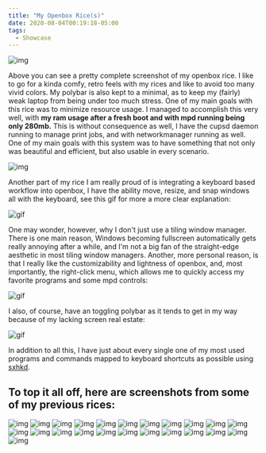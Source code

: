```yaml
---
title: "My Openbox Rice(s)"
date: 2020-08-04T00:19:18-05:00
tags:
  - Showcase
---
```


![img](https://i.imgur.com/NNM1EHU.jpg)

Above you can see a pretty complete screenshot of my openbox rice. I like to go for a kinda comfy, retro feels with my rices and like to avoid too many vivid colors. My polybar is also kept to a minimal, as to keep my (fairly) weak laptop from being under too much stress. One of my main goals with this rice was to minimize resource usage. I managed to accomplish this very well, with **my ram usage after a fresh boot and with mpd running being only 280mb.** This is without consequence as well, I have the cupsd daemon running to manage print jobs, and with networkmanager running as well. One of my main goals with this system was to have something that not only was beautiful and efficient, but also usable in every scenario.

![img](https://i.imgur.com/jjK0MiH.png)

Another part of my rice I am really proud of is integrating a keyboard based workflow into openbox, I have the ability move, resize, and snap windows all with the keyboard, see this gif for more a more clear explanation:

![gif](https://i.imgur.com/B2WQ6n1.gif)

One may wonder, however, why I don't just use a tiling window manager. There is one main reason, Windows becoming fullscreen automatically gets really annoying after a while, and I'm not a big fan of the straight-edge aesthetic in most tiling window managers. Another, more personal reason, is that I really like the customizability and lightness of openbox, and, most importantly, the right-click menu, which allows me to quickly access my favorite programs and some mpd controls:

![gif](https://i.imgur.com/5qiWTtR.gif)

I also, of course, have an toggling polybar as it tends to get in my way because of my lacking screen real estate:

![gif](https://i.imgur.com/wpwsaZd.gif)

In addition to all this, I have just about every single one of my most used programs and commands mapped to keyboard shortcuts as possible using [sxhkd](https://github.com/baskerville/sxhkd).

## To top it all off, here are screenshots from some of my previous rices:

![img](https://cdn.discordapp.com/attachments/743868455547305985/743868817028939876/image.png)
![img](https://cdn.discordapp.com/attachments/743868455547305985/743868991428100156/image.png)
![img](https://cdn.discordapp.com/attachments/743868455547305985/743869025699889162/image.png)
![img](https://cdn.discordapp.com/attachments/743868455547305985/743869067751981137/image.png)
![img](https://cdn.discordapp.com/attachments/743868455547305985/743869123804528641/image.png)
![img](https://cdn.discordapp.com/attachments/743868455547305985/743869197209174116/image.png)
![img](https://cdn.discordapp.com/attachments/743868455547305985/743869263236038786/image.png)
![img](https://cdn.discordapp.com/attachments/743868455547305985/743869347050553425/image.png)
![img](https://cdn.discordapp.com/attachments/743868455547305985/743869761556840569/image.png)
![img](https://cdn.discordapp.com/attachments/743868455547305985/743869845870739681/image.png)
![img](https://cdn.discordapp.com/attachments/743868455547305985/743869978997948548/image.png)
![img](https://cdn.discordapp.com/attachments/743868455547305985/743870073629966387/image.png)
![img](https://cdn.discordapp.com/attachments/743868455547305985/743870198544597062/image.png)
![img](https://cdn.discordapp.com/attachments/743868455547305985/743870351632498759/image.png)
![img](https://cdn.discordapp.com/attachments/743868455547305985/743870537209741342/image.png)
![img](https://cdn.discordapp.com/attachments/743868455547305985/743870663319879840/image.png)
![img](https://cdn.discordapp.com/attachments/743868455547305985/743870977724776502/image.png)
![img](https://cdn.discordapp.com/attachments/743868455547305985/743871057064230922/image.png)
![img](https://cdn.discordapp.com/attachments/743868455547305985/743871129814564955/image.png)
![img](https://cdn.discordapp.com/attachments/743868455547305985/743871216506372197/image.png)
![img](https://cdn.discordapp.com/attachments/743868455547305985/743871305434267738/image.png)
![img](https://cdn.discordapp.com/attachments/743868455547305985/743871396999856208/image.png)
![img](https://cdn.discordapp.com/attachments/743868455547305985/743871580370763856/image.png)
